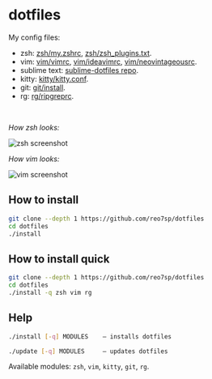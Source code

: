 # dotfiles

My config files:

- zsh: [zsh/my.zshrc](./zsh/my.zshrc), [zsh/zsh_plugins.txt](./zsh/zsh_plugins.txt).
- vim: [vim/vimrc](./vim/vimrc), [vim/ideavimrc](./vim/ideavimrc), [vim/neovintageousrc](./vim/neovintageousrc).
- sublime text: [sublime-dotfiles repo](https://github.com/reo7sp/sublime-dotfiles?tab=readme-ov-file#sublime-dotfiles).
- kitty: [kitty/kitty.conf](./kitty/kitty.conf).
- git: [git/install](./git/install).
- rg: [rg/ripgreprc](./rg/ripgreprc).

<br>

_How zsh looks:_

![zsh screenshot](https://i.imgur.com/VE2uYlu.png)

_How vim looks:_

![vim screenshot](https://i.imgur.com/506F2IZ.png)

## How to install

```sh
git clone --depth 1 https://github.com/reo7sp/dotfiles
cd dotfiles
./install
```

## How to install quick

```sh
git clone --depth 1 https://github.com/reo7sp/dotfiles
cd dotfiles
./install -q zsh vim rg
```

## Help

```sh
./install [-q] MODULES    — installs dotfiles
```
```sh
./update [-q] MODULES     — updates dotfiles
```

Available modules: `zsh`, `vim`, `kitty`, `git`, `rg`.
